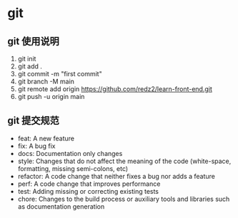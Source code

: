 # git
## git 使用说明
1. git init
2. git add .
3. git commit -m "first commit"
4. git branch -M main
5. git remote add origin https://github.com/redz2/learn-front-end.git
6. git push -u origin main

## git 提交规范
* feat: A new feature
* fix: A bug fix
* docs: Documentation only changes
* style: Changes that do not affect the meaning of the code (white-space, formatting, missing semi-colons, etc)
* refactor: A code change that neither fixes a bug nor adds a feature
* perf: A code change that improves performance
* test: Adding missing or correcting existing tests
* chore: Changes to the build process or auxiliary tools and libraries such as documentation generation